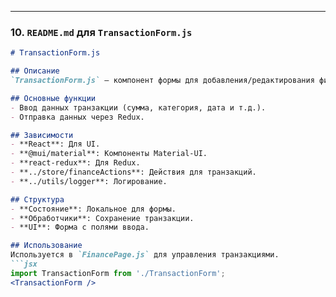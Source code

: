 
---

### 10. `README.md` для `TransactionForm.js`

```markdown
# TransactionForm.js

## Описание
`TransactionForm.js` — компонент формы для добавления/редактирования финансовых транзакций.

## Основные функции
- Ввод данных транзакции (сумма, категория, дата и т.д.).
- Отправка данных через Redux.

## Зависимости
- **React**: Для UI.
- **@mui/material**: Компоненты Material-UI.
- **react-redux**: Для Redux.
- **../store/financeActions**: Действия для транзакций.
- **../utils/logger**: Логирование.

## Структура
- **Состояние**: Локальное для формы.
- **Обработчики**: Сохранение транзакции.
- **UI**: Форма с полями ввода.

## Использование
Используется в `FinancePage.js` для управления транзакциями.
```jsx
import TransactionForm from './TransactionForm';
<TransactionForm />
